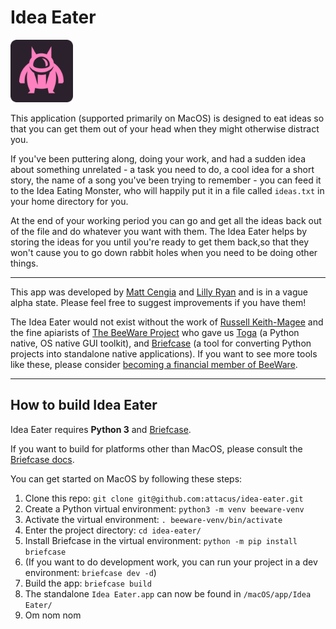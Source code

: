 # Idea Eater

<img src="src/idea_eater/resources/idea_eater.png" width="100">

This application (supported primarily on MacOS) is designed to eat ideas so that you can get them out of your head when they might otherwise distract you.

If you've been puttering along, doing your work, and had a sudden idea about something unrelated - a task you need to do, a cool idea for a short story, the name of a song you've been trying to remember - you can feed it to the Idea Eating Monster, who will happily put it in a file called `ideas.txt` in your home directory for you.

At the end of your working period you can go and get all the ideas back out of the file and do whatever you want with them. The Idea Eater helps by storing the ideas for you until you're ready to get them back,so that they won't cause you to go down rabbit holes when you need to be doing other things.

---

This app was developed by [Matt Cengia](https://blog.mattcen.com/about/) and [Lilly Ryan](https://twitter.com/attacus_au) and is in a vague alpha state. Please feel free to suggest improvements if you have them!

The Idea Eater would not exist without the work of [Russell Keith-Magee](https://twitter.com/freakboy3742) and the fine apiarists of [The BeeWare Project](https://beeware.org/) who gave us [Toga](https://github.com/beeware/toga) (a Python native, OS native GUI toolkit), and [Briefcase](https://github.com/beeware/briefcase) (a tool for converting Python projects into standalone native applications). If you want to see more tools like these, please
consider [becoming a financial member of BeeWare](https://beeware.org/contributing/membership).

---

## How to build Idea Eater

Idea Eater requires **Python 3** and [Briefcase](https://github.com/beeware/briefcase).

If you want to build for platforms other than MacOS, please consult the [Briefcase docs](https://briefcase.readthedocs.io/en/latest/).

You can get started on MacOS by following these steps:

1) Clone this repo: `git clone git@github.com:attacus/idea-eater.git`
2) Create a Python virtual environment: `python3 -m venv beeware-venv`
3) Activate the virtual environment: `. beeware-venv/bin/activate`
4) Enter the project directory: `cd idea-eater/`
5) Install Briefcase in the virtual environment: `python -m pip install briefcase`
6) (If you want to do development work, you can run your project in a dev environment: `briefcase dev -d`)
7) Build the app: `briefcase build`
8) The standalone `Idea Eater.app` can now be found in `/macOS/app/Idea Eater/`
9) Om nom nom